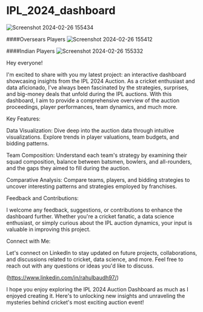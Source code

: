 # IPL_2024_dashboard
![Screenshot 2024-02-26 155434](https://github.com/Rahulbaudh/IPL_2024_dashboard/assets/133002900/01e83e16-412d-48b5-91de-7a9e833a5d5a)

####Oversears Players
![Screenshot 2024-02-26 155412](https://github.com/Rahulbaudh/IPL_2024_dashboard/assets/133002900/02d92e20-46e2-4626-9c67-852015d48664)

####Indian Players
![Screenshot 2024-02-26 155332](https://github.com/Rahulbaudh/IPL_2024_dashboard/assets/133002900/31d7175d-f3e7-4ed5-a234-2a66c2741473)

Hey everyone!

I'm excited to share with you my latest project: an interactive dashboard showcasing insights from the IPL 2024 Auction. As a cricket enthusiast and data aficionado, I've always been fascinated by the strategies, surprises, and big-money deals that unfold during the IPL auctions. With this dashboard, I aim to provide a comprehensive overview of the auction proceedings, player performances, team dynamics, and much more.

Key Features:

Data Visualization: Dive deep into the auction data through intuitive visualizations. Explore trends in player valuations, team budgets, and bidding patterns.

Team Composition: Understand each team's strategy by examining their squad composition, balance between batsmen, bowlers, and all-rounders, and the gaps they aimed to fill during the auction.

Comparative Analysis: Compare teams, players, and bidding strategies to uncover interesting patterns and strategies employed by franchises.

Feedback and Contributions:

I welcome any feedback, suggestions, or contributions to enhance the dashboard further. Whether you're a cricket fanatic, a data science enthusiast, or simply curious about the IPL auction dynamics, your input is valuable in improving this project.

Connect with Me:

Let's connect on LinkedIn to stay updated on future projects, collaborations, and discussions related to cricket, data science, and more. Feel free to reach out with any questions or ideas you'd like to discuss.

(https://www.linkedin.com/in/rahulbaudh97/)

I hope you enjoy exploring the IPL 2024 Auction Dashboard as much as I enjoyed creating it. Here's to unlocking new insights and unraveling the mysteries behind cricket's most exciting auction event!
